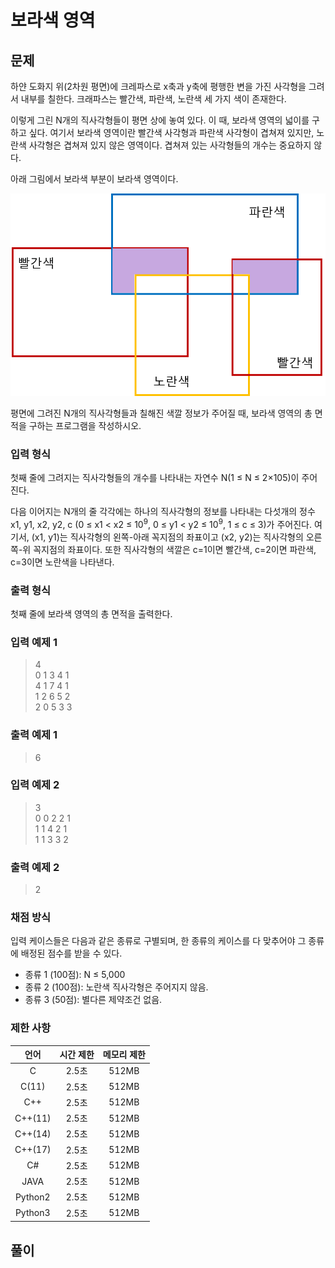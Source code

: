 # 보라색 영역
## 문제
하얀 도화지 위(2차원 평면)에 크레파스로 x축과 y축에 평행한 변을 가진 사각형을 그려서 내부를 칠한다. 크래파스는 빨간색, 파란색, 노란색 세 가지 색이 존재한다.

이렇게 그린 N개의 직사각형들이 평면 상에 놓여 있다. 이 때, 보라색 영역의 넓이를 구하고 싶다. 여기서 보라색 영역이란 빨간색 사각형과 파란색 사각형이 겹쳐져 있지만, 노란색 사각형은 겹쳐져 있지 않은 영역이다. 겹쳐져 있는 사각형들의 개수는 중요하지 않다.

아래 그림에서 보라색 부분이 보라색 영역이다.

![그림](./img/purple.png)

평면에 그려진 N개의 직사각형들과 칠해진 색깔 정보가 주어질 때, 보라색 영역의 총 면적을 구하는 프로그램을 작성하시오.

### 입력 형식
첫째 줄에 그려지는 직사각형들의 개수를 나타내는 자연수 N(1 ≤ N ≤ 2×105)이 주어진다.

다음 이어지는 N개의 줄 각각에는 하나의 직사각형의 정보를 나타내는 다섯개의 정수 x1, y1, x2, y2, c (0 ≤ x1 < x2 ≤ 10<sup>9</sup>, 0 ≤ y1 < y2 ≤ 10<sup>9</sup>, 1 ≤ c ≤ 3)가 주어진다. 여기서, (x1, y1)는 직사각형의 왼쪽-아래 꼭지점의 좌표이고 (x2, y2)는 직사각형의 오른쪽-위 꼭지점의 좌표이다. 또한 직사각형의 색깔은 c=1이면 빨간색, c=2이면 파란색, c=3이면 노란색을 나타낸다.

### 출력 형식
첫째 줄에 보라색 영역의 총 면적을 출력한다.

### 입력 예제 1
> 4  
> 0 1 3 4 1  
> 4 1 7 4 1  
> 1 2 6 5 2  
> 2 0 5 3 3  

### 출력 예제 1
> 6

### 입력 예제 2
> 3  
> 0 0 2 2 1  
> 1 1 4 2 1  
> 1 1 3 3 2  

### 출력 예제 2
> 2

### 채점 방식
입력 케이스들은 다음과 같은 종류로 구별되며, 한 종류의 케이스를 다 맞추어야 그 종류에 배정된 점수를 받을 수 있다.

* 종류 1 (100점): N ≤ 5,000  
* 종류 2 (100점): 노란색 직사각형은 주어지지 않음.  
* 종류 3 (50점): 별다른 제약조건 없음.  

### 제한 사항
|     언어     |  시간 제한   | 메모리 제한  |
|:------------:|:------------:|:------------:|
|       C      |     2.5초    |    512MB     |
|     C(11)    |     2.5초    |    512MB     |
|      C++     |     2.5초    |    512MB     |
|    C++(11)   |     2.5초    |    512MB     |
|    C++(14)   |     2.5초    |    512MB     |
|    C++(17)   |     2.5초    |    512MB     |
|      C#      |     2.5초    |    512MB     |
|     JAVA     |     2.5초    |    512MB     |
|    Python2   |     2.5초    |    512MB     |
|    Python3   |     2.5초    |    512MB     |

## 풀이
